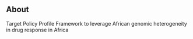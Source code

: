 ## About
Target Policy Profile Framework to leverage African genomic heterogeneity in drug response in Africa